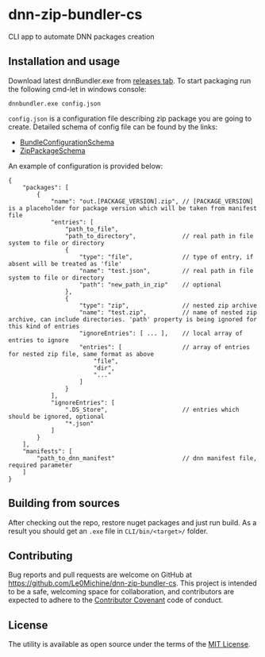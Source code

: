 # dnn-zip-bundler-cs

CLI app to automate DNN packages creation

## Installation and usage

Download latest dnnBundler.exe from [releases tab](https://github.com/Le0Michine/dnn-zip-bundler-cs/releases). To start packaging run the following cmd-let in windows console:

    dnnbundler.exe config.json
    
`config.json` is a configuration file describing zip package you are going to create. Detailed schema of config file can be found by the links:
    
* [BundleConfigurationSchema](https://github.com/Le0Michine/dnn-zip-bundler-cs/blob/master/CLI/BundlerConfigurationSchema.json)
* [ZipPackageSchema](https://github.com/Le0Michine/dnn-zip-bundler-cs/blob/master/Zipper/ConfigurationSchema.json)
    
An example of configuration is provided below:


    {
        "packages": [
            {
                "name": "out.[PACKAGE_VERSION].zip", // [PACKAGE_VERSION] is a placeholder for package version which will be taken from manifest file
                "entries": [
                    "path_to_file",
                    "path_to_directory",             // real path in file system to file or directory
                    {
                        "type": "file",              // type of entry, if absent will be treated as 'file'
                        "name": "test.json",         // real path in file system to file or directory
                        "path": "new_path_in_zip"    // optional
                    },
                    {
                        "type": "zip",               // nested zip archive
                        "name": "test.zip",          // name of nested zip archive, can include directories. 'path' property is being ignored for this kind of entries
                        "ignoreEntries": [ ... ],    // local array of entries to ignore
                        "entries": [                 // array of entries for nested zip file, same format as above
                            "file",
                            "dir",
                            "..."
                        ]
                    }
                ],
                "ignoreEntries": [
                    ".DS_Store",                     // entries which should be ignored, optional
                    "*.json"
                ]
            }
        ],
        "manifests": [
            "path_to_dnn_manifest"                   // dnn manifest file, required parameter
        ]
    }
    
## Building from sources

After checking out the repo, restore nuget packages and just run build. As a result you should get an `.exe` file in `CLI/bin/<target>/` folder.

## Contributing

Bug reports and pull requests are welcome on GitHub at https://github.com/Le0Michine/dnn-zip-bundler-cs. This project is intended to be a safe, welcoming space for collaboration, and contributors are expected to adhere to the [Contributor Covenant](http://contributor-covenant.org) code of conduct.


## License

The utility is available as open source under the terms of the [MIT License](http://opensource.org/licenses/MIT).
